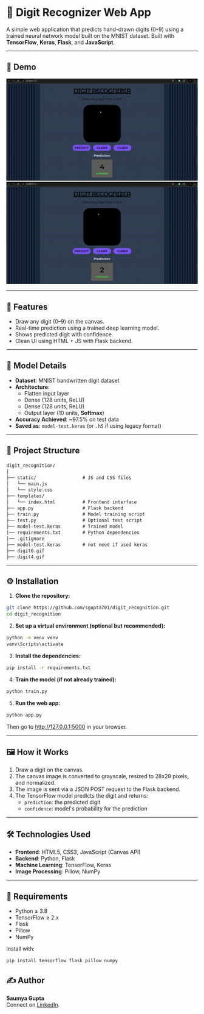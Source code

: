 
# 🔢 Digit Recognizer Web App

A simple web application that predicts hand-drawn digits (0–9) using a trained neural network model built on the MNIST dataset. Built with **TensorFlow**, **Keras**, **Flask**, and **JavaScript**.

---

## 📸 Demo

![digit0 demo](digit0.gif)
![digit4 demo](digit4.gif)

---

## 🚀 Features

- Draw any digit (0–9) on the canvas.
- Real-time prediction using a trained deep learning model.
- Shows predicted digit with confidence.
- Clean UI using HTML + JS with Flask backend.

---

## 🧠 Model Details

- **Dataset**: MNIST handwritten digit dataset
- **Architecture**:
  - Flatten input layer
  - Dense (128 units, ReLU)
  - Dense (128 units, ReLU)
  - Output layer (10 units, **Softmax**)
- **Accuracy Achieved**: ~97.5% on test data
- **Saved as**: `model-test.keras` (or `.h5` if using legacy format)

---

## 📁 Project Structure

```
digit_recognition/
│
├── static/                 # JS and CSS files
│   └── main.js
│   └── style.css
├── templates/
│   └── index.html          # Frontend interface
├── app.py                  # Flask backend
├── train.py                # Model training script
├── test.py                 # Optional test script
├── model-test.keras        # Trained model
|── requirements.txt        # Python dependencies
|── .gitignore
├── model-test.keras        # not need if used keras
├── digit0.gif
├── digit4.gif

```

---

## ⚙️ Installation

1. **Clone the repository:**
```bash
git clone https://github.com/sgupta701/digit_recognition.git
cd digit_recognition
```

2. **Set up a virtual environment (optional but recommended):**
```bash
python -m venv venv
venv\Scripts\activate
```

3. **Install the dependencies:**
```bash
pip install -r requirements.txt
```

4. **Train the model (if not already trained):**
```bash
python train.py
```

5. **Run the web app:**
```bash
python app.py
```

Then go to http://127.0.0.1:5000 in your browser.

---

## 🖼️ How it Works

1. Draw a digit on the canvas.
2. The canvas image is converted to grayscale, resized to 28x28 pixels, and normalized.
3. The image is sent via a JSON POST request to the Flask backend.
4. The TensorFlow model predicts the digit and returns:
   - `prediction`: the predicted digit
   - `confidence`: model's probability for the prediction

---

## 🛠️ Technologies Used

- **Frontend**: HTML5, CSS3, JavaScript (Canvas API)
- **Backend**: Python, Flask
- **Machine Learning**: TensorFlow, Keras
- **Image Processing**: Pillow, NumPy

---

## 📌 Requirements

- Python ≥ 3.8
- TensorFlow ≥ 2.x
- Flask
- Pillow
- NumPy

Install with:
```bash
pip install tensorflow flask pillow numpy
```


## ✍️ Author

**Saumya Gupta**  
Connect on [LinkedIn](https://www.linkedin.com/in/saumya-gupta-4385452a4/).
